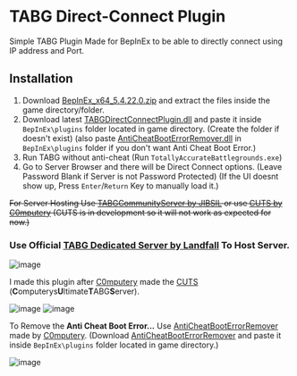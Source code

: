 # TABG Direct-Connect Plugin
Simple TABG Plugin Made for BepInEx to be able to directly connect using IP address and Port.

## Installation
1. Download [BepInEx_x64_5.4.22.0.zip](https://github.com/BepInEx/BepInEx/releases/download/v5.4.22/BepInEx_x64_5.4.22.0.zip) and extract the files inside the game directory/folder.
2. Download latest [TABGDirectConnectPlugin.dll](https://github.com/JunaidIRF/tabg-direct-connect-plugin/releases/latest) and paste it inside `BepInEx\plugins` folder located in game directory. (Create the folder if doesn't exist) (also paste [AntiCheatBootErrorRemover.dll](https://github.com/JunaidIRF/TABG-DirectConnect-Plugin/raw/refs/heads/main/OtherStuff/AntiCheatBootErrorRemover.dll) in `BepInEx\plugins` folder if you don't want Anti Cheat Boot Error.)
3. Run TABG without anti-cheat (Run `TotallyAccurateBattlegrounds.exe`)
4. Go to Server Browser and there will be Direct Connect options. (Leave Password Blank if Server is not Password Protected) (If the UI doesnt show up, Press `Enter`/`Return` Key to manually load it.)

~~For Server Hosting Use [TABGCommunityServer by JIBSIL](https://github.com/JIBSIL/TABGCommunityServer) or use [CUTS by C0mputery](https://github.com/C0mputery/ComputerysUltimateTABGServer) (CUTS is in development so it will not work as expected for now.)~~
### Use Official [TABG Dedicated Server by Landfall](https://landfall.se/tabg-dedicated-server-guide) To Host Server.

![image](https://github.com/JunaidIRF/tabg-direct-connect-plugin/assets/61500818/4a2ff3fa-52eb-489b-abd5-150b2b55d1ca)

I made this plugin after [C0mputery](https://github.com/C0mputery) made the [CUTS](https://github.com/C0mputery/ComputerysUltimateTABGServer) (**C**omputerys**U**ltimate**T**ABG**S**erver).

![image](https://github.com/JunaidIRF/tabg-direct-connect-plugin/assets/61500818/6e74d74a-2243-41c9-a5b3-b8abc20ff2bf)
![image](https://github.com/JunaidIRF/TABG-DirectConnect-Plugin/assets/61500818/7abbdd3b-10da-49aa-ab63-ebf4a28d0c81)

To Remove the **Anti Cheat Boot Error...** Use [AntiCheatBootErrorRemover](https://github.com/C0mputery/AntiCheatBootErrorRemover) made by [C0mputery](https://github.com/C0mputery). (Download [AntiCheatBootErrorRemover](https://cdn.discordapp.com/attachments/847415245362167808/1186172116945608714/AntiCheatBootErrorRemover.dll) and paste it inside `BepInEx\plugins` folder located in game directory.)

![image](https://github.com/JunaidIRF/tabg-direct-connect-plugin/assets/61500818/2f1dc18d-7a24-4fc6-b33e-cfda38f28e38)
